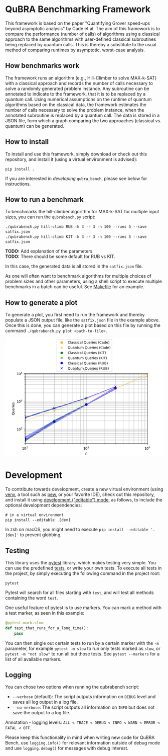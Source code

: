 # QuBRA Benchmarking Framework

This framework is based on the paper "Quantifying Grover speed-ups beyond asymptotic analysis" by Cade et al.
The aim of this framework is to compare the performance (number of calls) of algorithms using a classical approach to the same algorithms with user-defined classical subroutines being replaced by quantum calls.
This is thereby a substitute to the usual method of comparing runtimes by asymptotic, worst-case analysis.

## How benchmarks work

The framework runs an algorithm (e.g., Hill-Climber to solve MAX-k-SAT) with a classical approach and records the number of calls necessary to solve a randomly generated problem instance.
Any subroutine can be annotated to indicate to the framework, that it is to be replaced by a quantum call.
Using numerical assumptions on the runtime of quantum algorithms based on the classical data, the framework estimates the number of calls necessary to solve the problem instance, when the annotated subroutine is replaced by a quantum call.
The data is stored in a JSON file, form which a graph comparing the two approaches (classical vs. quantum) can be generated.

## How to install

To install and use this framework, simply download or check out this repository, and install it (using a virtual environment is advised):

```shell
pip install .
```

If you are interested in *developing* `qubra_bench`, please see below for instructions.

## How to run a benchmark

To benchmarks the hill-climber algorithm for MAX-k-SAT for multiple input sizes, you can run the `qubrabench.py` script:

```
./qubrabench.py hill-climb RUB -k 3 -r 3 -n 100 --runs 5 --save satfix.json
./qubrabench.py hill-climb KIT -k 3 -r 3 -n 100 --runs 5 --save satfix.json
```

**TODO:** Add explanation of the parameters.  
**TODO:** There should be some default for RUB vs KIT.

In this case, the generated data is all stored in the `satfix.json` file.

As one will often want to benchmark algorithms for multiple choices of problem sizes and other parameters, using a shell script to execute multiple benchmarks in a batch can be useful.
See [Makefile](Makefile) for an example.

## How to generate a plot

To generate a plot, you first need to run the framework and thereby populate a JSON output file, like the `satfix.json` file in the example above.
Once this is done, you can generate a plot based on this file by running the command `./qubrabench.py plot <path-to-file>`.

![Example plot](docs/img/satfix.png "Generated plot based on satfix.json")


# Development

To contribute towards development, create a new virtual environment (using [venv](https://docs.python.org/3/library/venv.html), a tool such as [pew](https://pypi.org/project/pew/), or your favorite IDE), check out this repository, and install it using [development ("editable") mode](https://setuptools.pypa.io/en/latest/userguide/development_mode.html), as follows, to include the optional development dependencies:

```shell
# in a virtual environment
pip install --editable .[dev]
```
In zsh on macOS, you might need to execute `pip install --editable '.[dev]'` to prevent globbing.

## Testing

This library uses the [pytest](https://docs.pytest.org/) library, which makes testing very simple.
You can use the predefined [tests](tests), or write your own tests.
To execute all tests in the project, by simply executing the following command in the project root:

```shell
pytest
```

Pytest will search for all files starting with `test`, and will test all methods containing the word `test`.

One useful feature of pytest is to use markers. You can mark a method with a test marker, as seen in this example:

```python
@pytest.mark.slow
def test_that_runs_for_a_long_time():
    pass
```

You can then single out certain tests to run by a certain marker with the `-m` parameter, for example `pytest -m slow` to run only tests marked as `slow`, or `pytest -m "not slow"` to run all but those tests.
See `pytest --markers` for a list of all available markers.

## Logging

You can chose two options when running the qubrabench script:

- `--verbose` (default): The script outputs information on `DEBUG` level and saves all log output in a log file.
- `--no-verbose`: The script outputs all information on `INFO` but does not save the output to a log file. 

Annotation - logging levels: `ALL < TRACE < DEBUG < INFO < WARN < ERROR < FATAL < OFF`.

Please keep this functionality in mind when writing new code for QuBRA Bench, use `logging.info()` for relevant information outside of debug mode and use `logging.debug()` for messages with debug interest.
